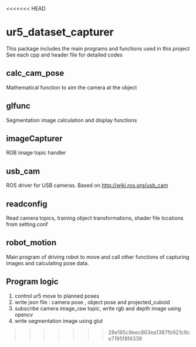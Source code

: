 <<<<<<< HEAD
# ur5_dataset_capturer
This package includes the main programs and functions used in this project
See each cpp and header file for detailed codes
## calc_cam_pose
Mathematical function to aim the camera at the object
## glfunc
Segmentation image calculation and display functions
## imageCapturer
RGB image topic handler
## usb_cam
ROS driver for USB cameras. Based on http://wiki.ros.org/usb_cam
## readconfig
Read camera topics, training object transformations, shader file locations from setting.conf
## robot_motion
Main program of driving robot to move and call other functions of capturing images and calculating pose data.

## Program logic
1. control ur5 move to planned poses
2. write json file : camera pose , object pose and projected_cuboid
3. subscribe camera image_raw topic, write rgb and depth image using opencv
4. write segmentation image using glut

>>>>>>> 28e165c9eec863ea1387fb921c9ce7195f8f4339


